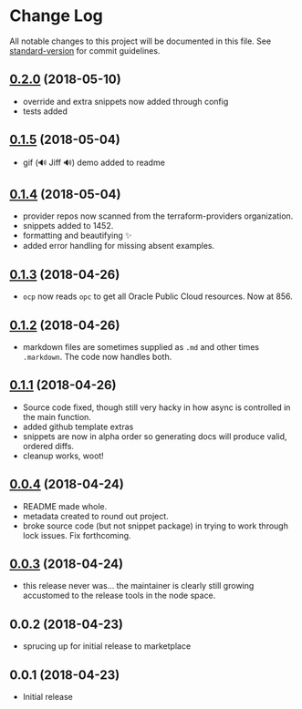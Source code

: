 # Change Log

All notable changes to this project will be documented in this file. See [standard-version](https://github.com/conventional-changelog/standard-version) for commit guidelines.

## [0.2.0](https://github.com/run-at-scale/vscode-terraform-doc-snippets/compare/v0.1.5...v0.2.0) (2018-05-10)

* override and extra snippets now added through config
* tests added

## [0.1.5](https://github.com/run-at-scale/vscode-terraform-doc-snippets/compare/v0.1.4...v0.1.5) (2018-05-04)

* gif (🔊 Jiff 🔊) demo added to readme

## [0.1.4](https://github.com/run-at-scale/vscode-terraform-doc-snippets/compare/v0.1.3...v0.1.4) (2018-05-04)

* provider repos now scanned from the terraform-providers organization.
* snippets added to 1452.
* formatting and beautifying ✨
* added error handling for missing absent examples.

## [0.1.3](https://github.com/run-at-scale/vscode-terraform-doc-snippets/compare/v0.1.2...v0.1.3) (2018-04-26)

* `ocp` now reads `opc` to get all Oracle Public Cloud resources. Now at 856.

## [0.1.2](https://github.com/run-at-scale/vscode-terraform-doc-snippets/compare/v0.1.1...v0.1.2) (2018-04-26)

* markdown files are sometimes supplied as `.md` and other times `.markdown`. The code now handles both.

## [0.1.1](https://github.com/run-at-scale/vscode-terraform-doc-snippets/compare/v0.0.4...v0.1.1) (2018-04-26)

* Source code fixed, though still very hacky in how async is controlled in the main function.
* added github template extras
* snippets are now in alpha order so generating docs will produce valid, ordered diffs.
* cleanup works, woot!

## [0.0.4](https://github.com/run-at-scale/vscode-terraform-doc-snippets/compare/v0.0.3...v0.0.4) (2018-04-24)

* README made whole.
* metadata created to round out project.
* broke source code (but not snippet package) in trying to work through lock issues. Fix forthcoming.

## [0.0.3](https://github.com/run-at-scale/terraform-doc-snippets/compare/v0.0.2...v0.0.3) (2018-04-24)

* this release never was... the maintainer is clearly still growing accustomed to the release tools in the node space.

## 0.0.2 (2018-04-23)

* sprucing up for initial release to marketplace

## 0.0.1 (2018-04-23)

* Initial release
